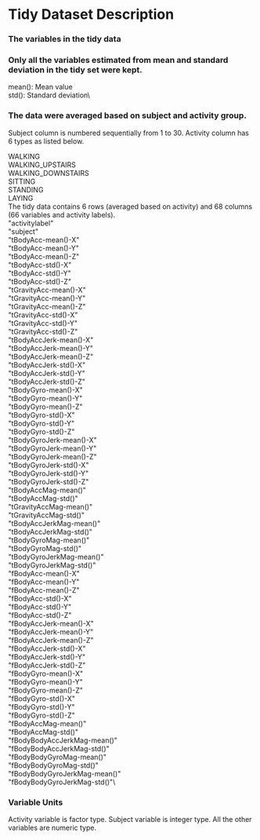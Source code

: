# Tidy Dataset Description
### The variables in the tidy data
### Only all the variables estimated from mean and standard deviation in the tidy set were kept.
 mean(): Mean value\
 std(): Standard deviation\
### The data were averaged based on subject and activity group.
Subject column is numbered sequentially from 1 to 30. Activity column has 6 types as listed below.

WALKING\
WALKING_UPSTAIRS\
WALKING_DOWNSTAIRS\
SITTING\
STANDING\
LAYING\
The tidy data contains 6 rows (averaged based on activity) and 68 columns (66 variables and activity labels).\
"activitylabel"\
"subject"\
"tBodyAcc-mean()-X"\
"tBodyAcc-mean()-Y"\
"tBodyAcc-mean()-Z"\
"tBodyAcc-std()-X"\
"tBodyAcc-std()-Y"\
"tBodyAcc-std()-Z"\
"tGravityAcc-mean()-X"\
"tGravityAcc-mean()-Y"\
"tGravityAcc-mean()-Z"\
"tGravityAcc-std()-X"\
"tGravityAcc-std()-Y"\
"tGravityAcc-std()-Z"\
"tBodyAccJerk-mean()-X"\
"tBodyAccJerk-mean()-Y"\
"tBodyAccJerk-mean()-Z"\
"tBodyAccJerk-std()-X"\
"tBodyAccJerk-std()-Y"\
"tBodyAccJerk-std()-Z"\
"tBodyGyro-mean()-X"\
"tBodyGyro-mean()-Y"\
"tBodyGyro-mean()-Z"\
"tBodyGyro-std()-X"\
"tBodyGyro-std()-Y"\
"tBodyGyro-std()-Z"\
"tBodyGyroJerk-mean()-X"\
"tBodyGyroJerk-mean()-Y"\
"tBodyGyroJerk-mean()-Z"\
"tBodyGyroJerk-std()-X"\
"tBodyGyroJerk-std()-Y"\
"tBodyGyroJerk-std()-Z"\
"tBodyAccMag-mean()"\
"tBodyAccMag-std()"\
"tGravityAccMag-mean()"\
"tGravityAccMag-std()"\
"tBodyAccJerkMag-mean()"\
"tBodyAccJerkMag-std()"\
"tBodyGyroMag-mean()"\
"tBodyGyroMag-std()"\
"tBodyGyroJerkMag-mean()"\
"tBodyGyroJerkMag-std()"\
"fBodyAcc-mean()-X"\
"fBodyAcc-mean()-Y"\
"fBodyAcc-mean()-Z"\
"fBodyAcc-std()-X"\
"fBodyAcc-std()-Y"\
"fBodyAcc-std()-Z"\
"fBodyAccJerk-mean()-X"\
"fBodyAccJerk-mean()-Y"\
"fBodyAccJerk-mean()-Z"\
"fBodyAccJerk-std()-X"\
"fBodyAccJerk-std()-Y"\
"fBodyAccJerk-std()-Z"\
"fBodyGyro-mean()-X"\
"fBodyGyro-mean()-Y"\
"fBodyGyro-mean()-Z"\
"fBodyGyro-std()-X"\
"fBodyGyro-std()-Y"\
"fBodyGyro-std()-Z"\
"fBodyAccMag-mean()"\
"fBodyAccMag-std()"\
"fBodyBodyAccJerkMag-mean()"\
"fBodyBodyAccJerkMag-std()"\
"fBodyBodyGyroMag-mean()"\
"fBodyBodyGyroMag-std()"\
"fBodyBodyGyroJerkMag-mean()"\
"fBodyBodyGyroJerkMag-std()"\

### Variable Units
Activity variable is factor type. Subject variable is integer type. All the other variables are numeric type.
